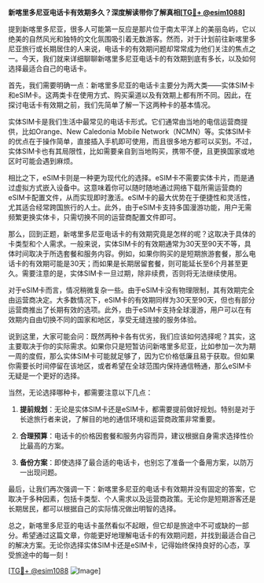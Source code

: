 **新喀里多尼亚电话卡有效期多久？深度解读带你了解真相[[TG💪+ @esim1088](https://t.me/s/esim1088)]**

提到新喀里多尼亚，很多人可能第一反应是那片位于南太平洋上的美丽岛屿，它以绝美的自然风光和独特的文化氛围吸引着无数游客。然而，对于计划前往新喀里多尼亚旅行或长期居住的人来说，电话卡的有效期问题却常常成为他们关注的焦点之一。今天，我们就来详细聊聊新喀里多尼亚电话卡的有效期到底有多长，以及如何选择最适合自己的电话卡。

首先，我们需要明确一点：新喀里多尼亚的电话卡主要分为两大类——实体SIM卡和eSIM卡。这两类卡在使用方式、购买渠道以及有效期上都有所不同。因此，在探讨电话卡有效期之前，我们先简单了解一下这两种卡的基本情况。

实体SIM卡是我们生活中最常见的电话卡形式。它们通常由当地的电信运营商提供，比如Orange、New Caledonia Mobile Network（NCMN）等。实体SIM卡的优点在于操作简单，直接插入手机即可使用，而且很多地方都可以买到。不过，实体SIM卡也有其局限性，比如需要亲自到当地购买，携带不便，且更换国家或地区时可能会遇到麻烦。

相比之下，eSIM卡则是一种更为现代化的选择。eSIM卡不需要实体卡片，而是通过虚拟方式嵌入设备中。这意味着你可以随时随地通过网络下载所需运营商的eSIM卡配置文件，从而实现即时激活。eSIM卡的最大优势在于便捷性和灵活性，尤其适合经常跨国旅行的人士。此外，由于eSIM卡支持多国漫游功能，用户无需频繁更换实体卡，只需切换不同的运营商配置文件即可。

那么，回到正题，新喀里多尼亚电话卡的有效期究竟是怎样的呢？这取决于具体的卡类型和个人需求。一般来说，实体SIM卡的有效期通常为30天至90天不等，具体时间取决于所选套餐和服务内容。例如，如果你购买的是短期旅游套餐，那么电话卡的有效期可能是30天；而如果是长期居留套餐，则可能延长至6个月甚至更久。需要注意的是，实体SIM卡一旦过期，除非续费，否则将无法继续使用。

对于eSIM卡而言，情况稍微复杂一些。由于eSIM卡没有物理限制，其有效期完全由运营商决定。大多数情况下，eSIM卡的有效期同样为30天至90天，但也有部分运营商推出了长期有效的选项。此外，由于eSIM卡支持全球漫游，用户可以在有效期内自由切换不同的国家和地区，享受无缝连接的服务体验。

说到这里，大家可能会问：既然两种卡各有优劣，我们应该如何选择呢？其实，这主要取决于你的实际需求。如果你只是短暂访问新喀里多尼亚，比如参加一次为期一周的度假，那么实体SIM卡可能就足够了，因为它价格低廉且易于获取。但如果你需要长时间停留在该地区，或者希望在全球范围内保持通信畅通，那么eSIM卡无疑是一个更好的选择。

当然，无论选择哪种卡，都需要注意以下几点：

1. **提前规划**：无论是实体SIM卡还是eSIM卡，都需要提前做好规划。特别是对于长途旅行者来说，了解目的地的通信环境和运营商政策非常重要。
   
2. **合理预算**：电话卡的价格因套餐和服务内容而异，建议根据自身需求选择性价比最高的方案。

3. **备份方案**：即使选择了最合适的电话卡，也别忘了准备一个备用方案，以防万一出现问题。

最后，让我们再次强调一下：新喀里多尼亚的电话卡有效期并没有固定的答案，它取决于多种因素，包括卡类型、个人需求以及运营商政策。无论你是短期游客还是长期居民，都可以根据自己的实际情况做出明智的选择。

总之，新喀里多尼亚的电话卡虽然看似不起眼，但它却是旅途中不可或缺的一部分。希望通过这篇文章，你能更好地理解电话卡的有效期问题，并找到最适合自己的解决方案。无论你选择实体SIM卡还是eSIM卡，记得始终保持良好的心态，享受旅途中的每一刻！

[[TG💪+ @esim1088](https://t.me/s/esim1088) ![Image](https://i.postimg.cc/4NQfJmqS/Snipaste-2025-05-13-00-14-12.png)]